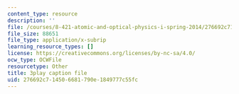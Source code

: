 ```yaml
---
content_type: resource
description: ''
file: /courses/8-421-atomic-and-optical-physics-i-spring-2014/276692c714506681790e1849777c55fc_r70MEz4cZFc.srt
file_size: 88651
file_type: application/x-subrip
learning_resource_types: []
license: https://creativecommons.org/licenses/by-nc-sa/4.0/
ocw_type: OCWFile
resourcetype: Other
title: 3play caption file
uid: 276692c7-1450-6681-790e-1849777c55fc
---
```

